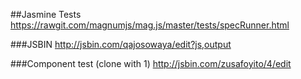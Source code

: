 ##Jasmine Tests
https://rawgit.com/magnumjs/mag.js/master/tests/specRunner.html

###JSBIN
http://jsbin.com/qajosowaya/edit?js,output

###Component test (clone with 1)
http://jsbin.com/zusafoyito/4/edit
